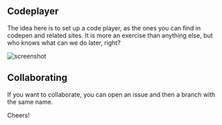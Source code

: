 ## Codeplayer

The idea here is to set up a code player, as the ones you can find in codepen and related sites.
It is more an exercise than anything else, but who knows what can we do later, right?

![screenshot](https://cloud.githubusercontent.com/assets/20093881/21051646/3a6b6a30-be19-11e6-9596-7aad8f2d88ad.png)

## Collaborating
If you want to collaborate, you can open an issue and then a branch with the same name.


Cheers!
